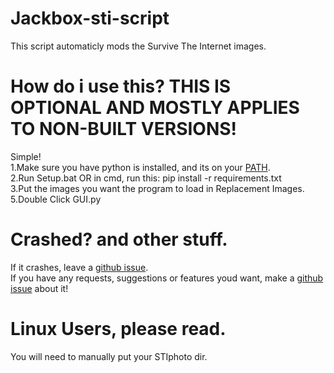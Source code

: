 # Jackbox-sti-script
This script automaticly mods the Survive The Internet images. <br />

# How do i use this? THIS IS OPTIONAL AND MOSTLY APPLIES TO NON-BUILT VERSIONS!
Simple! <br />
1.Make sure you have python is installed, and its on your [PATH](https://datatofish.com/add-python-to-windows-path/ "Adding Python to PATH"). <br />
2.Run Setup.bat OR in cmd, run this: pip install -r requirements.txt <br />
3.Put the images you want the program to load in Replacement Images. <br />
5.Double Click GUI.py<br />

# Crashed? and other stuff.
If it crashes, leave a [github issue](https://github.com/weegeeday/Jackbox-sti-script/issues/new/choose). <br />
If you have any requests, suggestions or features youd want, make a [github issue](https://github.com/weegeeday/Jackbox-sti-script/issues/new/choose) about it! <br />

# Linux Users, please read.
You will need to manually put your STIphoto dir.<br />

